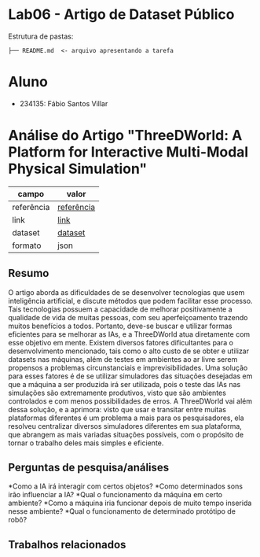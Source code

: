 # Lab06 - Artigo de Dataset Público
Estrutura de pastas:
```
├── README.md  <- arquivo apresentando a tarefa
```
# Aluno
* 234135: Fábio Santos Villar
# Análise do Artigo "ThreeDWorld: A Platform for Interactive Multi-Modal Physical Simulation"
campo | valor
------|------
referência|[referência](https://openreview.net/pdf?id=db1InWAwW2T)
link| [link](https://openreview.net/forum?id=db1InWAwW2T)
dataset|[dataset](https://github.com/threedworld-mit/tdw)
formato|json
## Resumo
O artigo aborda as dificuldades de se desenvolver tecnologias que usem inteligência artificial, e discute métodos que podem facilitar esse processo. Tais tecnologias possuem a capacidade de melhorar positivamente a qualidade de vida de muitas pessoas, com seu aperfeiçoamento trazendo muitos benefícios a todos. Portanto, deve-se buscar e utilizar formas eficientes para se melhorar as IAs, e a ThreeDWorld atua diretamente com esse objetivo em mente.
	Existem diversos fatores dificultantes para o desenvolvimento mencionado, tais como o alto custo de se obter e utilizar datasets nas máquinas, além de testes em ambientes ao ar livre serem propensos a problemas circunstanciais e imprevisibilidades. Uma solução para esses fatores é de se utilizar simuladores das situações desejadas em que a máquina a ser produzida irá ser utilizada, pois o teste das IAs nas simulações são extremamente produtivos, visto que são ambientes controlados e com menos possibilidades de erros.
	A ThreeDWorld vai além dessa solução, e a aprimora: visto que usar e transitar entre muitas plataformas diferentes é um problema a mais para os pesquisadores, ela resolveu centralizar diversos simuladores diferentes em sua plataforma, que abrangem as mais variadas situações possíveis, com o propósito de tornar o trabalho deles mais simples e eficiente.
## Perguntas de pesquisa/análises
*Como a IA irá interagir com certos objetos?
*Como determinados sons irão influenciar a IA?
*Qual o funcionamento da máquina em certo ambiente?
*Como a máquina iria funcionar depois de muito tempo inserida nesse ambiente?
*Qual o funcionamento de determinado protótipo de robô? 
## Trabalhos relacionados
